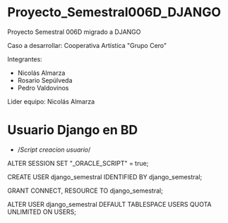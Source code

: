# Proyecto_Semestral006D_DJANGO
Proyecto Semestral 006D migrado a DJANGO

Caso a desarrollar: Cooperativa Artística "Grupo Cero”

Integrantes:

- Nicolás Almarza
- Rosario Sepúlveda
- Pedro Valdovinos

Lider equipo: Nicolás Almarza





# Usuario Django en BD
- /*Script creacion usuario*/

ALTER SESSION SET "_ORACLE_SCRIPT" = true;

CREATE USER django_semestral IDENTIFIED BY django_semestral;

GRANT CONNECT, RESOURCE TO django_semestral;

ALTER USER django_semestral DEFAULT TABLESPACE USERS QUOTA UNLIMITED ON USERS;
